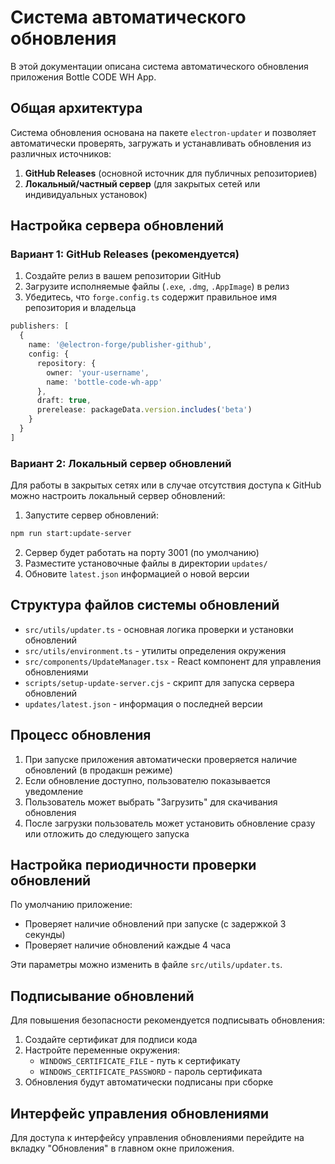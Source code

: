 # Система автоматического обновления

В этой документации описана система автоматического обновления приложения Bottle CODE WH App.

## Общая архитектура

Система обновления основана на пакете `electron-updater` и позволяет автоматически проверять, загружать и устанавливать обновления из различных источников:

1. **GitHub Releases** (основной источник для публичных репозиториев)
2. **Локальный/частный сервер** (для закрытых сетей или индивидуальных установок)

## Настройка сервера обновлений

### Вариант 1: GitHub Releases (рекомендуется)

1. Создайте релиз в вашем репозитории GitHub
2. Загрузите исполняемые файлы (`.exe`, `.dmg`, `.AppImage`) в релиз
3. Убедитесь, что `forge.config.ts` содержит правильное имя репозитория и владельца

```typescript
publishers: [
  {
    name: '@electron-forge/publisher-github',
    config: {
      repository: {
        owner: 'your-username',
        name: 'bottle-code-wh-app'
      },
      draft: true,
      prerelease: packageData.version.includes('beta')
    }
  }
]
```

### Вариант 2: Локальный сервер обновлений

Для работы в закрытых сетях или в случае отсутствия доступа к GitHub можно настроить локальный сервер обновлений:

1. Запустите сервер обновлений:

```bash
npm run start:update-server
```

2. Сервер будет работать на порту 3001 (по умолчанию)
3. Разместите установочные файлы в директории `updates/`
4. Обновите `latest.json` информацией о новой версии

## Структура файлов системы обновлений

- `src/utils/updater.ts` - основная логика проверки и установки обновлений
- `src/utils/environment.ts` - утилиты определения окружения
- `src/components/UpdateManager.tsx` - React компонент для управления обновлениями
- `scripts/setup-update-server.cjs` - скрипт для запуска сервера обновлений
- `updates/latest.json` - информация о последней версии

## Процесс обновления

1. При запуске приложения автоматически проверяется наличие обновлений (в продакшн режиме)
2. Если обновление доступно, пользователю показывается уведомление
3. Пользователь может выбрать "Загрузить" для скачивания обновления
4. После загрузки пользователь может установить обновление сразу или отложить до следующего запуска

## Настройка периодичности проверки обновлений

По умолчанию приложение:
- Проверяет наличие обновлений при запуске (с задержкой 3 секунды)
- Проверяет наличие обновлений каждые 4 часа

Эти параметры можно изменить в файле `src/utils/updater.ts`.

## Подписывание обновлений

Для повышения безопасности рекомендуется подписывать обновления:

1. Создайте сертификат для подписи кода
2. Настройте переменные окружения:
   - `WINDOWS_CERTIFICATE_FILE` - путь к сертификату
   - `WINDOWS_CERTIFICATE_PASSWORD` - пароль сертификата
3. Обновления будут автоматически подписаны при сборке

## Интерфейс управления обновлениями

Для доступа к интерфейсу управления обновлениями перейдите на вкладку "Обновления" в главном окне приложения.
